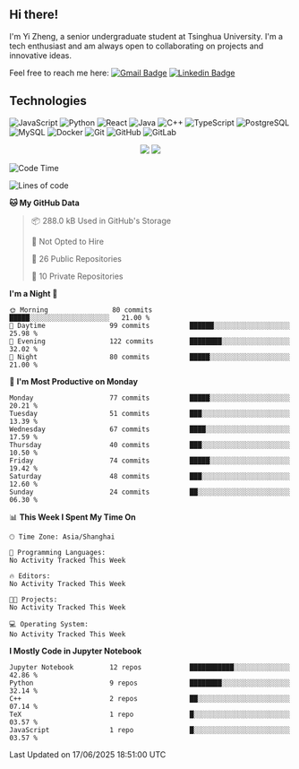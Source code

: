 ## Hi there!

I'm Yi Zheng, a senior undergraduate student at Tsinghua University. I'm a tech enthusiast and am always open to collaborating on projects and innovative ideas.

Feel free to reach me here: [![Gmail Badge](https://img.shields.io/badge/-zhengyi20thu@gmail.com-c14438?style=flat-square&logo=Gmail&logoColor=white&link=mailto:zhengyi20thu@gmail.com)](mailto:zhengyi20thu@gmail.com)
[![Linkedin Badge](https://img.shields.io/badge/-yizheng20-blue?style=flat-square&logo=Linkedin&logoColor=white&link=https://www.linkedin.com/in/yizheng20/)](https://www.linkedin.com/in/yi-zheng-mfe/)

## Technologies

![JavaScript](https://img.shields.io/badge/-JavaScript-black?style=flat-square&logo=javascript)
![Python](https://img.shields.io/badge/-Python-black?style=flat-square&logo=Python)
![React](https://img.shields.io/badge/-React-black?style=flat-square&logo=react)
![Java](https://img.shields.io/badge/-java-E34A86?style=flat-square&logo=java)
![C++](https://img.shields.io/badge/-C++-00599C?style=flat-square&logo=c)
![TypeScript](https://img.shields.io/badge/-TypeScript-007ACC?style=flat-square&logo=typescript)
![PostgreSQL](https://img.shields.io/badge/-PostgreSQL-336791?style=flat-square&logo=postgresql)
![MySQL](https://img.shields.io/badge/-MySQL-black?style=flat-square&logo=mysql)
![Docker](https://img.shields.io/badge/-Docker-black?style=flat-square&logo=docker)
![Git](https://img.shields.io/badge/-Git-black?style=flat-square&logo=git)
![GitHub](https://img.shields.io/badge/-GitHub-181717?style=flat-square&logo=github)
![GitLab](https://img.shields.io/badge/-GitLab-FCA121?style=flat-square&logo=gitlab)

<p align="center">
    <img src = "https://github-readme-stats.vercel.app/api?username=Zheng-Yi-git&show_icons=true&theme=yeblu&hide_border=true&count_private=true">
    <img src = "https://github-readme-stats.vercel.app/api/top-langs/?username=Zheng-Yi-git&hide=html,css&theme=yeblu&layout=compact&hide_border=true&count_private=true&langs_count=8">
</p>

<!--START_SECTION:waka-->
![Code Time](http://img.shields.io/badge/Code%20Time-1%2C308%20hrs%2017%20mins-blue)

![Lines of code](https://img.shields.io/badge/From%20Hello%20World%20I%27ve%20Written-2.8%20million%20lines%20of%20code-blue)

**🐱 My GitHub Data** 

> 📦 288.0 kB Used in GitHub's Storage 
 > 
> 🚫 Not Opted to Hire
 > 
> 📜 26 Public Repositories 
 > 
> 🔑 10 Private Repositories 
 > 
**I'm a Night 🦉** 

```text
🌞 Morning                80 commits          █████░░░░░░░░░░░░░░░░░░░░   21.00 % 
🌆 Daytime                99 commits          ██████░░░░░░░░░░░░░░░░░░░   25.98 % 
🌃 Evening                122 commits         ████████░░░░░░░░░░░░░░░░░   32.02 % 
🌙 Night                  80 commits          █████░░░░░░░░░░░░░░░░░░░░   21.00 % 
```
📅 **I'm Most Productive on Monday** 

```text
Monday                   77 commits          █████░░░░░░░░░░░░░░░░░░░░   20.21 % 
Tuesday                  51 commits          ███░░░░░░░░░░░░░░░░░░░░░░   13.39 % 
Wednesday                67 commits          ████░░░░░░░░░░░░░░░░░░░░░   17.59 % 
Thursday                 40 commits          ███░░░░░░░░░░░░░░░░░░░░░░   10.50 % 
Friday                   74 commits          █████░░░░░░░░░░░░░░░░░░░░   19.42 % 
Saturday                 48 commits          ███░░░░░░░░░░░░░░░░░░░░░░   12.60 % 
Sunday                   24 commits          ██░░░░░░░░░░░░░░░░░░░░░░░   06.30 % 
```


📊 **This Week I Spent My Time On** 

```text
🕑︎ Time Zone: Asia/Shanghai

💬 Programming Languages: 
No Activity Tracked This Week

🔥 Editors: 
No Activity Tracked This Week

🐱‍💻 Projects: 
No Activity Tracked This Week

💻 Operating System: 
No Activity Tracked This Week
```

**I Mostly Code in Jupyter Notebook** 

```text
Jupyter Notebook         12 repos            ███████████░░░░░░░░░░░░░░   42.86 % 
Python                   9 repos             ████████░░░░░░░░░░░░░░░░░   32.14 % 
C++                      2 repos             ██░░░░░░░░░░░░░░░░░░░░░░░   07.14 % 
TeX                      1 repo              █░░░░░░░░░░░░░░░░░░░░░░░░   03.57 % 
JavaScript               1 repo              █░░░░░░░░░░░░░░░░░░░░░░░░   03.57 % 
```




 Last Updated on 17/06/2025 18:51:00 UTC
<!--END_SECTION:waka-->
